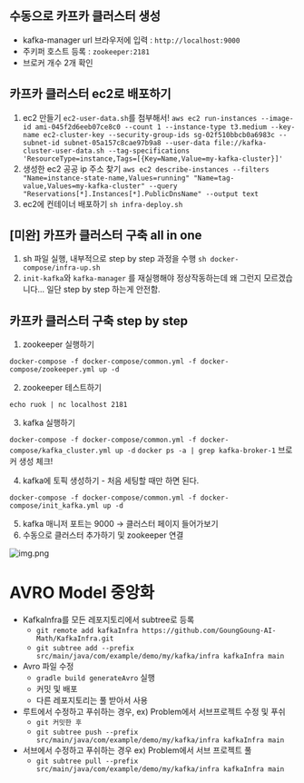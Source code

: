 

## 수동으로 카프카 클러스터 생성

- kafka-manager url 브라우저에 입력 : `http://localhost:9000` 
- 주키퍼 호스트 등록 : `zookeeper:2181`
- 브로커 개수 2개 확인


## 카프카 클러스터 ec2로 배포하기

1. ec2 만들기 `ec2-user-data.sh`를 첨부해서!
    `aws ec2 run-instances --image-id ami-045f2d6eeb07ce8c0 --count 1 --instance-type t3.medium --key-name ec2-cluster-key --security-group-ids sg-02f510bbcb0a6983c --subnet-id subnet-05a157c8cae97b9a8 --user-data file://kafka-cluster-user-data.sh --tag-specifications 'ResourceType=instance,Tags=[{Key=Name,Value=my-kafka-cluster}]'`
2. 생성한 ec2 공공 ip 주소 찾기
    `aws ec2 describe-instances --filters "Name=instance-state-name,Values=running" "Name=tag-value,Values=my-kafka-cluster" --query "Reservations[*].Instances[*].PublicDnsName" --output text`
3. ec2에 컨테이너 배포하기
    `sh infra-deploy.sh`

## [미완] 카프카 클러스터 구축 all in one

1. sh 파일 실행, 내부적으로 step by step 과정을 수행
`sh docker-compose/infra-up.sh `
2. `init-kafka`와 `kafka-manager` 를 재실행해야 정상작동하는데 왜 그런지 모르겠습니다... 일단 step by step 하는게 안전함.


## 카프카 클러스터 구축 step by step 

1. zookeeper 실행하기

`docker-compose -f docker-compose/common.yml -f docker-compose/zookeeper.yml up -d`

2. zookeeper 테스트하기

`echo ruok | nc localhost 2181`

3. kafka 실행하기

`docker-compose -f docker-compose/common.yml -f docker-compose/kafka_cluster.yml up -d`
`docker ps -a | grep kafka-broker-1` 브로커 생성 체크!

4. kafka에 토픽 생성하기 - 처음 세팅할 때만 하면 된다.

`docker-compose -f docker-compose/common.yml -f docker-compose/init_kafka.yml up -d`

5. kafka 매니저 포트는 9000 → 클러스터 페이지 들어가보기
6. 수동으로 클러스터 추가하기 및 zookeeper 연결

![img.png](img.png)


# AVRO Model 중앙화

- KafkaInfra를 모든 레포지토리에서 subtree로 등록
    - `git remote add kafkaInfra https://github.com/GoungGoung-AI-Math/KafkaInfra.git`
    - `git subtree add --prefix src/main/java/com/example/demo/my/kafka/infra kafkaInfra main`
- Avro 파일 수정
    - `gradle build generateAvro` 실행
    - 커밋 및 배포
    - 다른 레포지토리는 풀 받아서 사용
- 루트에서 수정하고 푸쉬하는 경우, ex) Problem에서 서브프로젝트 수정 및 푸쉬
  - `git 커밋한 후`
  - `git subtree push --prefix src/main/java/com/example/demo/my/kafka/infra kafkaInfra main`
- 서브에서 수정하고 푸쉬하는 경우 ex) Problem에서 서브 프로젝트 풀
  - `git subtree pull --prefix src/main/java/com/example/demo/my/kafka/infra kafkaInfra main`